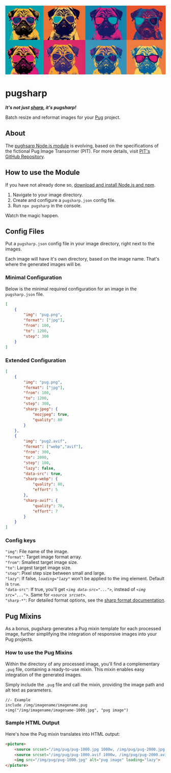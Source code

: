 ![Pugs](pugs.webp)

# pugsharp

***It's not just [sharp](https://www.npmjs.com/package/sharp), it's pugsharp!***

Batch resize and reformat images for your [Pug](https://www.npmjs.com/package/pug) project.

## About
The [pughsarp Node.js module](https://www.npmjs.com/package/pugsharp) is evolving, based on the specifications of the fictional Pug Image Transormer (PIT). For more details, visit [PIT's GitHub Repository](https://github.com/sebfried/pit).

## How to use the Module
If you have not already done so, [download and install Node.js and npm](https://docs.npmjs.com/downloading-and-installing-node-js-and-npm).

1. Navigate to your image directory.
2. Create and configure a `pugsharp.json` config file.
3. Run `npx pugsharp` in the console.

Watch the magic happen.

## Config Files
Put a `pugsharp.json` config file in your image directory, right next to the images.

Each image will have it's own directory, based on the image name. That's where the generated images will be. 

### Minimal Configuration
Below is the minimal required configuration for an image in the `pugsharp.json` file.

```json
[
    {
        "img": "pug.png",
        "format": ["jpg"],
        "from": 100,
        "to": 1200,
        "step": 300
    }
]
```

### Extended Configuration
```json
[
    {
        "img": "pug.png",
        "format": ["jpg"],
        "from": 100,
        "to": 1200,
        "step": 300,
        "sharp-jpeg": {
            "mozjpeg": true,
            "quality": 80
        }
    },
    {
        "img": "pug2.avif",
        "format": ["webp","avif"],
        "from": 300,
        "to": 2000,
        "step": 100,
        "lazy": false,
        "data-src": true,
        "sharp-webp": {
            "quality": 80,
            "effort": 5
        },
        "sharp-avif": {
            "quality": 70,
            "effort": 7
        }
    }
]
```
### Config keys
`"img"`: File name of the image.  
`"format"`: Target image format array.  
`"from"`: Smallest target image size.  
`"to"`: Largest target image size.  
`"step"`: Pixel step size between small and large.  
`"lazy"`: If false, *`loading="lazy"`* won't be applied to the img element. Default is `true`.  
`"data-src"`: If true, you'll get *`<img data-src="...">`*, instead of *`<img src="...">`*. Same for *`<source srcset>`*.   
`"sharp-*"`: For detailed format options, see the [sharp format documentation](https://sharp.pixelplumbing.com/api-output#toformat).

## Pug Mixins
As a bonus, pugsharp generates a Pug mixin template for each processed image, further simplifying the integration of responsive images into your Pug projects.

### How to use the Pug Mixins
Within the directory of any processed image, you'll find a complementary `.pug` file, containing a ready-to-use mixin. This mixin enables easy integration of the generated images. 

Simply include the `.pug` file and call the mixin, providing the image path and alt text as parameters. 

```
//- Example
include /img/imagename/imagename.pug
+img("/img/imagename/imagename-1000.jpg", "pug image")
```

### Sample HTML Output
Here's how the Pug mixin translates into HTML output:
```html
<picture>
    <source srcset="/img/pug/pug-1000.jpg 1000w, /img/pug/pug-2000.jpg 2000w" type="image/jpg">
    <source srcset="/img/pug/pug-1000.avif 1000w, /img/pug/pug-2000.avif 2000w" type="image/avif">
    <img src="/img/pug/pug-1000.jpg" alt="pug image" loading="lazy">
</picture>
```
